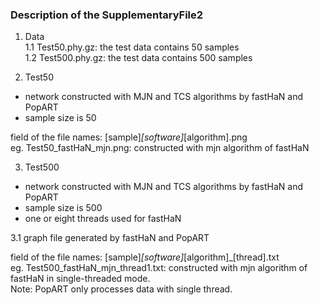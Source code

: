 ### Description of the SupplementaryFile2 ###


1. Data<br>
  1.1 Test50.phy.gz: the test data contains 50 samples<br>
  1.2 Test500.phy.gz: the test data contains 500 samples<br>


2. Test50
  * network constructed with MJN and TCS algorithms by fastHaN and PopART
  * sample size is 50

  field of the file names: [sample]_[software]_[algorithm].png<br>
  eg. Test50_fastHaN_mjn.png: constructed with mjn algorithm of fastHaN<br>


3. Test500
  * network constructed with MJN and TCS algorithms by fastHaN and PopART
  * sample size is 500
  * one or eight threads used for fastHaN<br>

  3.1 graph file generated by fastHaN and PopART<br>
  
  field of the file names: [sample]_[software]_[algorithm]_[thread].txt<br>
  eg. Test500_fastHaN_mjn_thread1.txt: constructed with mjn algorithm of fastHaN in single-threaded mode.<br>
  Note: PopART only processes data with single thread.<br>
